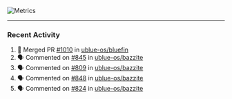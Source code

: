 ![Metrics](https://metrics.lecoq.io/KyleGospo?template=classic&base=header%2C%20activity%2C%20community%2C%20repositories%2C%20metadata&base.indepth=false&base.hireable=false&base.skip=false&config.timezone=America%2FLos_Angeles)

---
### Recent Activity
<!--START_SECTION:activity-->
1. 🎉 Merged PR [#1010](https://github.com/ublue-os/bluefin/pull/1010) in [ublue-os/bluefin](https://github.com/ublue-os/bluefin)
2. 🗣 Commented on [#845](https://github.com/ublue-os/bazzite/issues/845#issuecomment-1977009976) in [ublue-os/bazzite](https://github.com/ublue-os/bazzite)
3. 🗣 Commented on [#809](https://github.com/ublue-os/bazzite/issues/809#issuecomment-1976138970) in [ublue-os/bazzite](https://github.com/ublue-os/bazzite)
4. 🗣 Commented on [#848](https://github.com/ublue-os/bazzite/issues/848#issuecomment-1975521552) in [ublue-os/bazzite](https://github.com/ublue-os/bazzite)
5. 🗣 Commented on [#824](https://github.com/ublue-os/bazzite/issues/824#issuecomment-1975382616) in [ublue-os/bazzite](https://github.com/ublue-os/bazzite)
<!--END_SECTION:activity-->
